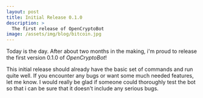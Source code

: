 ```yaml
---
layout: post
title: Initial Release 0.1.0
description: >
  The first release of OpenCryptoBot
image: /assets/img/blog/bitcoin.jpg
---
```


Today is the day. After about two months in the making, i'm proud to release the first version 0.1.0 of *OpenCryptoBot*!

This initial release should already have the basic set of commands and run quite well. If you encounter any bugs or want some much needed features, let me know. I would really be glad if someone could thoroughly test the bot so that i can be sure that it doesn't include any serious bugs.